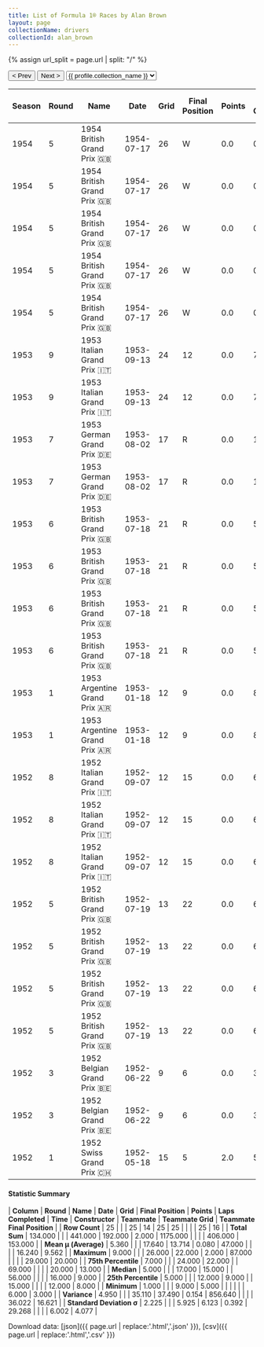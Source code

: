 ```yaml
---
title: List of Formula 1® Races by Alan Brown
layout: page
collectionName: drivers
collectionId: alan_brown
---
```


{% assign url_split = page.url | split: "/" %}
<div id="collection-navigation">
<button onclick="selector.options[selector.selectedIndex-1].value && (window.location = selector.options[selector.selectedIndex-1].value);">&lt; Prev</button>
<button onclick="selector.options[selector.selectedIndex+1].value && (window.location = selector.options[selector.selectedIndex+1].value);">Next &gt;</button>
<select id="selector" onchange="this.options[this.selectedIndex].value && (window.location = this.options[this.selectedIndex].value);">
  {% for collectionId in site.data[page.collectionName].refs %}
    {% if collectionId == page.collectionId %}
      {% assign selected = "selected" %}
    {% else %}
      {% assign selected = "" %}
    {% endif %}
    {% assign profile = site.data[page.collectionName][collectionId].profile %}
    <option value="/f1/{{ page.collectionName }}/{{ collectionId }}/{{ url_split[4] }}" {{ selected }}>{{ profile.collection_name }}</option>
  {% endfor %}
</select>
</div>

| Season | Round | Name | Date | Grid | Final Position | Points | Laps Completed | Time | Constructor | Teammate | Teammate Grid | Teammate Final Position |
|--|--|--|--|--|--|--|--|--|--|--|--|--|
| 1954 | 5 | 1954 British Grand Prix 🇬🇧 | 1954-07-17 | 26 | W | 0.0 | 0 |   | Cooper 🇬🇧 | [Bob Gerard 🇬🇧](/f1/drivers/gerard) | 18 | 10 |
| 1954 | 5 | 1954 British Grand Prix 🇬🇧 | 1954-07-17 | 26 | W | 0.0 | 0 |   | Cooper 🇬🇧 | [Horace Gould 🇬🇧](/f1/drivers/gould) | 20 | 15 |
| 1954 | 5 | 1954 British Grand Prix 🇬🇧 | 1954-07-17 | 26 | W | 0.0 | 0 |   | Cooper 🇬🇧 | [Peter Whitehead 🇬🇧](/f1/drivers/whitehead) | 24 | R |
| 1954 | 5 | 1954 British Grand Prix 🇬🇧 | 1954-07-17 | 26 | W | 0.0 | 0 |   | Cooper 🇬🇧 | [Eric Brandon 🇬🇧](/f1/drivers/brandon) | 25 | R |
| 1954 | 5 | 1954 British Grand Prix 🇬🇧 | 1954-07-17 | 26 | W | 0.0 | 0 |   | Cooper 🇬🇧 | [Rodney Nuckey 🇬🇧](/f1/drivers/nuckey) | 29 | W |
| 1953 | 9 | 1953 Italian Grand Prix 🇮🇹 | 1953-09-13 | 24 | 12 | 0.0 | 70 |   | Cooper 🇬🇧 | [Stirling Moss 🇬🇧](/f1/drivers/moss) | 10 | 13 |
| 1953 | 9 | 1953 Italian Grand Prix 🇮🇹 | 1953-09-13 | 24 | 12 | 0.0 | 70 |   | Cooper 🇬🇧 | [Ken Wharton 🇬🇧](/f1/drivers/wharton) | 19 | N |
| 1953 | 7 | 1953 German Grand Prix 🇩🇪 | 1953-08-02 | 17 | R | 0.0 | 15 |   | Cooper 🇬🇧 | [Stirling Moss 🇬🇧](/f1/drivers/moss) | 12 | 6 |
| 1953 | 7 | 1953 German Grand Prix 🇩🇪 | 1953-08-02 | 17 | R | 0.0 | 15 |   | Cooper 🇬🇧 | [Rodney Nuckey 🇬🇧](/f1/drivers/nuckey) | 20 | 11 |
| 1953 | 6 | 1953 British Grand Prix 🇬🇧 | 1953-07-18 | 21 | R | 0.0 | 56 |   | Cooper 🇬🇧 | [Ken Wharton 🇬🇧](/f1/drivers/wharton) | 11 | 8 |
| 1953 | 6 | 1953 British Grand Prix 🇬🇧 | 1953-07-18 | 21 | R | 0.0 | 56 |   | Cooper 🇬🇧 | [Peter Whitehead 🇬🇧](/f1/drivers/whitehead) | 14 | 9 |
| 1953 | 6 | 1953 British Grand Prix 🇬🇧 | 1953-07-18 | 21 | R | 0.0 | 56 |   | Cooper 🇬🇧 | [Jimmy Stewart 🇬🇧](/f1/drivers/jimmy_stewart) | 15 | R |
| 1953 | 6 | 1953 British Grand Prix 🇬🇧 | 1953-07-18 | 21 | R | 0.0 | 56 |   | Cooper 🇬🇧 | [Tony Crook 🇬🇧](/f1/drivers/crook) | 25 | R |
| 1953 | 1 | 1953 Argentine Grand Prix 🇦🇷 | 1953-01-18 | 12 | 9 | 0.0 | 87 |   | Cooper 🇬🇧 | [John Barber 🇬🇧](/f1/drivers/john_barber) | 16 | 8 |
| 1953 | 1 | 1953 Argentine Grand Prix 🇦🇷 | 1953-01-18 | 12 | 9 | 0.0 | 87 |   | Cooper 🇬🇧 | [Adolfo Cruz 🇦🇷](/f1/drivers/cruz) | 13 | R |
| 1952 | 8 | 1952 Italian Grand Prix 🇮🇹 | 1952-09-07 | 12 | 15 | 0.0 | 68 |   | Cooper 🇬🇧 | [Ken Wharton 🇬🇧](/f1/drivers/wharton) | 15 | 9 |
| 1952 | 8 | 1952 Italian Grand Prix 🇮🇹 | 1952-09-07 | 12 | 15 | 0.0 | 68 |   | Cooper 🇬🇧 | [Eric Brandon 🇬🇧](/f1/drivers/brandon) | 20 | 13 |
| 1952 | 8 | 1952 Italian Grand Prix 🇮🇹 | 1952-09-07 | 12 | 15 | 0.0 | 68 |   | Cooper 🇬🇧 | [Mike Hawthorn 🇬🇧](/f1/drivers/hawthorn) | 12 | R |
| 1952 | 5 | 1952 British Grand Prix 🇬🇧 | 1952-07-19 | 13 | 22 | 0.0 | 69 |   | Cooper 🇬🇧 | [Mike Hawthorn 🇬🇧](/f1/drivers/hawthorn) | 7 | 3 |
| 1952 | 5 | 1952 British Grand Prix 🇬🇧 | 1952-07-19 | 13 | 22 | 0.0 | 69 |   | Cooper 🇬🇧 | [Reg Parnell 🇬🇧](/f1/drivers/reg_parnell) | 6 | 7 |
| 1952 | 5 | 1952 British Grand Prix 🇬🇧 | 1952-07-19 | 13 | 22 | 0.0 | 69 |   | Cooper 🇬🇧 | [Eric Brandon 🇬🇧](/f1/drivers/brandon) | 18 | 20 |
| 1952 | 5 | 1952 British Grand Prix 🇬🇧 | 1952-07-19 | 13 | 22 | 0.0 | 69 |   | Cooper 🇬🇧 | [David Murray 🇬🇧](/f1/drivers/murray) | 22 | R |
| 1952 | 3 | 1952 Belgian Grand Prix 🇧🇪 | 1952-06-22 | 9 | 6 | 0.0 | 34 |   | Cooper 🇬🇧 | [Mike Hawthorn 🇬🇧](/f1/drivers/hawthorn) | 6 | 4 |
| 1952 | 3 | 1952 Belgian Grand Prix 🇧🇪 | 1952-06-22 | 9 | 6 | 0.0 | 34 |   | Cooper 🇬🇧 | [Eric Brandon 🇬🇧](/f1/drivers/brandon) | 12 | 9 |
| 1952 | 1 | 1952 Swiss Grand Prix 🇨🇭 | 1952-05-18 | 15 | 5 | 2.0 | 59 |   | Cooper 🇬🇧 | [Eric Brandon 🇬🇧](/f1/drivers/brandon) | 17 | 8 |

#### Statistic Summary

| **Column** | **Round** | **Name** | **Date** | **Grid** | **Final Position** | **Points** | **Laps Completed** | **Time** | **Constructor** | **Teammate** | **Teammate Grid** | **Teammate Final Position** |
| **Row Count** | 25 |  |  | 25 | 14 | 25 | 25 |  |  |  | 25 | 16 |
| **Total Sum** | 134.000 |  |  | 441.000 | 192.000 | 2.000 | 1175.000 |  |  |  | 406.000 | 153.000 |
| **Mean μ (Average)** | 5.360 |  |  | 17.640 | 13.714 | 0.080 | 47.000 |  |  |  | 16.240 | 9.562 |
| **Maximum** | 9.000 |  |  | 26.000 | 22.000 | 2.000 | 87.000 |  |  |  | 29.000 | 20.000 |
| **75th Percentile** | 7.000 |  |  | 24.000 | 22.000 |  | 69.000 |  |  |  | 20.000 | 13.000 |
| **Median** | 5.000 |  |  | 17.000 | 15.000 |  | 56.000 |  |  |  | 16.000 | 9.000 |
| **25th Percentile** | 5.000 |  |  | 12.000 | 9.000 |  | 15.000 |  |  |  | 12.000 | 8.000 |
| **Minimum** | 1.000 |  |  | 9.000 | 5.000 |  |  |  |  |  | 6.000 | 3.000 |
| **Variance** | 4.950 |  |  | 35.110 | 37.490 | 0.154 | 856.640 |  |  |  | 36.022 | 16.621 |
| **Standard Deviation σ** | 2.225 |  |  | 5.925 | 6.123 | 0.392 | 29.268 |  |  |  | 6.002 | 4.077 |

Download data: [json]({{ page.url | replace:'.html','.json' }}), [csv]({{ page.url | replace:'.html','.csv' }})
